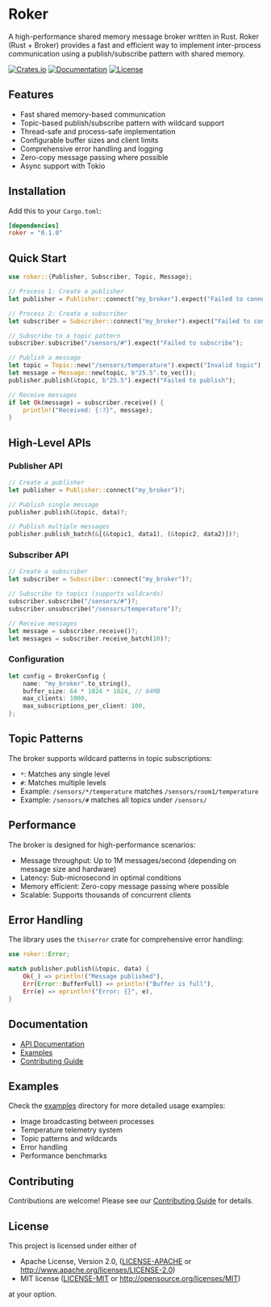 # Roker

A high-performance shared memory message broker written in Rust. Roker (Rust + Broker) provides a fast and efficient way to implement inter-process communication using a publish/subscribe pattern with shared memory.

[![Crates.io](https://img.shields.io/crates/v/roker.svg)](https://crates.io/crates/roker)
[![Documentation](https://docs.rs/roker/badge.svg)](https://docs.rs/roker)
[![License](https://img.shields.io/badge/license-MIT%2FApache--2.0-blue.svg)](LICENSE)

## Features

- Fast shared memory-based communication
- Topic-based publish/subscribe pattern with wildcard support
- Thread-safe and process-safe implementation
- Configurable buffer sizes and client limits
- Comprehensive error handling and logging
- Zero-copy message passing where possible
- Async support with Tokio

## Installation

Add this to your `Cargo.toml`:

```toml
[dependencies]
roker = "0.1.0"
```

## Quick Start

```rust
use roker::{Publisher, Subscriber, Topic, Message};

// Process 1: Create a publisher
let publisher = Publisher::connect("my_broker").expect("Failed to connect publisher");

// Process 2: Create a subscriber
let subscriber = Subscriber::connect("my_broker").expect("Failed to connect subscriber");

// Subscribe to a topic pattern
subscriber.subscribe("/sensors/#").expect("Failed to subscribe");

// Publish a message
let topic = Topic::new("/sensors/temperature").expect("Invalid topic");
let message = Message::new(topic, b"25.5".to_vec());
publisher.publish(&topic, b"25.5").expect("Failed to publish");

// Receive messages
if let Ok(message) = subscriber.receive() {
    println!("Received: {:?}", message);
}
```

## High-Level APIs

### Publisher API
```rust
// Create a publisher
let publisher = Publisher::connect("my_broker")?;

// Publish single message
publisher.publish(&topic, data)?;

// Publish multiple messages
publisher.publish_batch(&[(&topic1, data1), (&topic2, data2)])?;
```

### Subscriber API
```rust
// Create a subscriber
let subscriber = Subscriber::connect("my_broker")?;

// Subscribe to topics (supports wildcards)
subscriber.subscribe("/sensors/#")?;
subscriber.unsubscribe("/sensors/temperature")?;

// Receive messages
let message = subscriber.receive()?;
let messages = subscriber.receive_batch(10)?;
```

### Configuration
```rust
let config = BrokerConfig {
    name: "my_broker".to_string(),
    buffer_size: 64 * 1024 * 1024, // 64MB
    max_clients: 1000,
    max_subscriptions_per_client: 100,
};
```

## Topic Patterns

The broker supports wildcard patterns in topic subscriptions:

- `*`: Matches any single level
- `#`: Matches multiple levels
- Example: `/sensors/*/temperature` matches `/sensors/room1/temperature`
- Example: `/sensors/#` matches all topics under `/sensors/`

## Performance

The broker is designed for high-performance scenarios:

- Message throughput: Up to 1M messages/second (depending on message size and hardware)
- Latency: Sub-microsecond in optimal conditions
- Memory efficient: Zero-copy message passing where possible
- Scalable: Supports thousands of concurrent clients

## Error Handling

The library uses the `thiserror` crate for comprehensive error handling:

```rust
use roker::Error;

match publisher.publish(&topic, data) {
    Ok(_) => println!("Message published"),
    Err(Error::BufferFull) => println!("Buffer is full"),
    Err(e) => eprintln!("Error: {}", e),
}
```

## Documentation

- [API Documentation](https://snejati86.github.io/roker)
- [Examples](examples/)
- [Contributing Guide](CONTRIBUTING.md)

## Examples

Check the [examples](examples/) directory for more detailed usage examples:

- Image broadcasting between processes
- Temperature telemetry system
- Topic patterns and wildcards
- Error handling
- Performance benchmarks

## Contributing

Contributions are welcome! Please see our [Contributing Guide](CONTRIBUTING.md) for details.

## License

This project is licensed under either of

 * Apache License, Version 2.0, ([LICENSE-APACHE](LICENSE-APACHE) or http://www.apache.org/licenses/LICENSE-2.0)
 * MIT license ([LICENSE-MIT](LICENSE-MIT) or http://opensource.org/licenses/MIT)

at your option. 